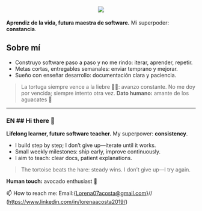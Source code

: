 <h1 align="center"> 
    <img src="https://readme-typing-svg.herokuapp.com/?font=Inter&size=25¢er=true&vCenter=true&width=500&height=70&color=black&duration=4000&lines=Hi+There!+👋;+I'm+Lorena+Acosta!;" /> 
</h1> 

**Aprendiz de la vida, futura maestra de software.** Mi superpoder: **constancia**.

## Sobre mí
- Construyo software paso a paso y no me rindo: iterar, aprender, repetir.
- Metas cortas, entregables semanales: enviar temprano y mejorar.
- Sueño con enseñar desarrollo: documentación clara y paciencia.

> La tortuga siempre vence a la liebre 💪🐢: avanzo constante. No me doy por vencida; siempre intento otra vez.
**Dato humano:** amante de los aguacates 🥑

---

### EN ## Hi there 👋
**Lifelong learner, future software teacher.** My superpower: **consistency**.

- I build step by step; I don’t give up—iterate until it works.
- Small weekly milestones: ship early, improve continuously.
- I aim to teach: clear docs, patient explanations.

> The tortoise beats the hare: steady wins. I don’t give up—I try again.

**Human touch:** avocado enthusiast 🥑

📫 How to reach me: Email:{Lorena07acosta@gmail.com}// (https://www.linkedin.com/in/lorenaacosta2019/) 

<!--
**Lavacosta92/Lavacosta92** is a ✨ _special_ ✨ repository because its `README.md` (this file) appears on your GitHub profile.

Here are some ideas to get you started:

- 🔭 I’m currently working on ...
- 🌱 I’m currently learning ...
- 👯 I’m looking to collaborate on ...
- 🤔 I’m looking for help with ...
- 💬 Ask me about ...
- 
- 😄 Pronouns: ...
- ⚡ Fun fact: ...
-->
